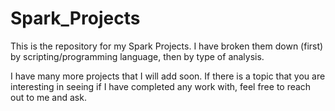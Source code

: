 # Spark_Projects

This is the repository for my Spark Projects. I have broken them down (first) by scripting/programming language, then by type of analysis.

I have many more projects that I will add soon. If there is a topic that you are interesting in seeing if I have completed any work with, feel free to reach out to me and ask.
